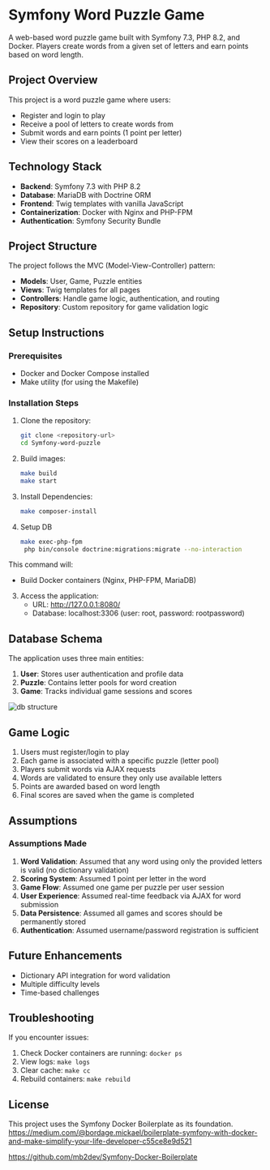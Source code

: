 # Symfony Word Puzzle Game

A web-based word puzzle game built with Symfony 7.3, PHP 8.2, and Docker. Players create words from a given set of letters and earn points based on word length.

## Project Overview

This project is a word puzzle game where users:

- Register and login to play
- Receive a pool of letters to create words from
- Submit words and earn points (1 point per letter)
- View their scores on a leaderboard

## Technology Stack

- **Backend**: Symfony 7.3 with PHP 8.2
- **Database**: MariaDB with Doctrine ORM
- **Frontend**: Twig templates with vanilla JavaScript
- **Containerization**: Docker with Nginx and PHP-FPM
- **Authentication**: Symfony Security Bundle

## Project Structure

The project follows the MVC (Model-View-Controller) pattern:

- **Models**: User, Game, Puzzle entities
- **Views**: Twig templates for all pages
- **Controllers**: Handle game logic, authentication, and routing
- **Repository**: Custom repository for game validation logic

## Setup Instructions

### Prerequisites

- Docker and Docker Compose installed
- Make utility (for using the Makefile)

### Installation Steps

1. Clone the repository:

   ```bash
   git clone <repository-url>
   cd Symfony-word-puzzle
   ```

2. Build images:

   ```bash
   make build
   make start
   ```

3. Install Dependencies:

   ```bash
   make composer-install
   ```

4. Setup DB

   ```bash
   make exec-php-fpm
    php bin/console doctrine:migrations:migrate --no-interaction
   ```

This command will:

- Build Docker containers (Nginx, PHP-FPM, MariaDB)

3. Access the application:
   - URL: http://127.0.0.1:8080/
   - Database: localhost:3306 (user: root, password: rootpassword)

## Database Schema

The application uses three main entities:

1. **User**: Stores user authentication and profile data
2. **Puzzle**: Contains letter pools for word creation
3. **Game**: Tracks individual game sessions and scores

![db structure](app/assets/db-structure.png)

## Game Logic

1. Users must register/login to play
2. Each game is associated with a specific puzzle (letter pool)
3. Players submit words via AJAX requests
4. Words are validated to ensure they only use available letters
5. Points are awarded based on word length
6. Final scores are saved when the game is completed

## Assumptions

### Assumptions Made

1. **Word Validation**: Assumed that any word using only the provided letters is valid (no dictionary validation)
2. **Scoring System**: Assumed 1 point per letter in the word
3. **Game Flow**: Assumed one game per puzzle per user session
4. **User Experience**: Assumed real-time feedback via AJAX for word submission
5. **Data Persistence**: Assumed all games and scores should be permanently stored
6. **Authentication**: Assumed username/password registration is sufficient

## Future Enhancements

- Dictionary API integration for word validation
- Multiple difficulty levels
- Time-based challenges

## Troubleshooting

If you encounter issues:

1. Check Docker containers are running: `docker ps`
2. View logs: `make logs`
3. Clear cache: `make cc`
4. Rebuild containers: `make rebuild`

## License

This project uses the Symfony Docker Boilerplate as its foundation.
https://medium.com/@bordage.mickael/boilerplate-symfony-with-docker-and-make-simplify-your-life-developer-c55ce8e9d521

https://github.com/mb2dev/Symfony-Docker-Boilerplate
